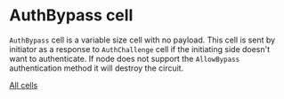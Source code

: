 # AuthBypass cell

`AuthBypass` cell is a variable size cell with no payload. This cell is sent by initiator as a response to
`AuthChallenge` cell if the initiating side doesn't want to authenticate. If node does not support the `AllowBypass`
authentication method it will destroy the circuit.

[All cells](cell.md)